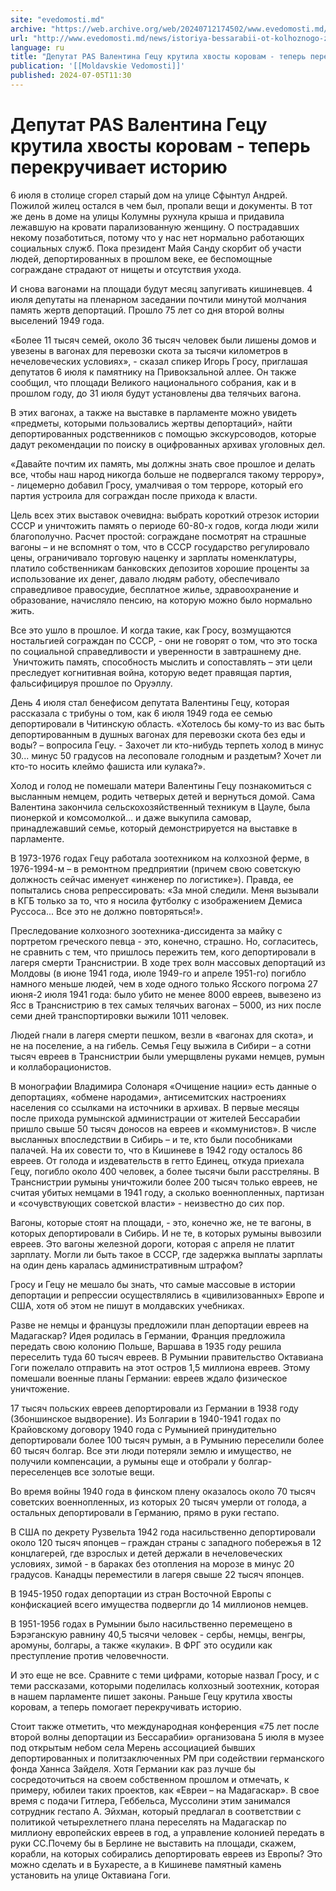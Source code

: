```yaml
---
site: "evedomosti.md"
archive: "https://web.archive.org/web/20240712174502/www.evedomosti.md/news/istoriya-bessarabii-ot-kolhoznogo-zootehnika-valentiny-gecu"
url: "http://www.evedomosti.md/news/istoriya-bessarabii-ot-kolhoznogo-zootehnika-valentiny-gecu"
language: ru
title: "Депутат PAS Валентина Гецу крутила хвосты коровам - теперь перекручивает историю"
publication: '[[Moldavskie Vedomosti]]'
published: 2024-07-05T11:30
---
```


# Депутат PAS Валентина Гецу крутила хвосты коровам - теперь перекручивает историю

6 июля в столице сгорел старый дом на улице Сфынтул Андрей. Пожилой жилец остался в чем был, пропали вещи и документы. В тот же день в доме на улицы Колумны рухнула крыша и придавила лежавшую на кровати парализованную женщину. О пострадавших некому позаботиться, потому что у нас нет нормально работающих социальных служб. Пока президент Майя Санду скорбит об участи людей, депортированных в прошлом веке, ее беспомощные сограждане страдают от нищеты и отсутствия ухода.

И снова вагонами на площади будут месяц запугивать кишиневцев. 4 июля депутаты на пленарном заседании почтили минутой молчания память жертв депортаций. Прошло 75 лет со дня второй волны выселений 1949 года.

«Более 11 тысяч семей, около 36 тысяч человек были лишены домов и увезены в вагонах для перевозки скота за тысячи километров в нечеловеческих условиях», - сказал спикер Игорь Гросу, приглашая депутатов 6 июля к памятнику на Привокзальной аллее. Он также сообщил, что площади Великого национального собрания, как и в прошлом году, до 31 июля будут установлены два телячьих вагона.

В этих вагонах, а также на выставке в парламенте можно увидеть «предметы, которыми пользовались жертвы депортаций», найти депортированных родственников с помощью экскурсоводов, которые дадут рекомендации по поиску в оцифрованных архивах уголовных дел.

«Давайте почтим их память, мы должны знать свое прошлое и делать все, чтобы наш народ никогда больше не подвергался такому террору», - лицемерно добавил Гросу, умалчивая о том терроре, который его партия устроила для сограждан после прихода к власти.

Цель всех этих выставок очевидна: выбрать короткий отрезок истории СССР и уничтожить память о периоде 60-80-х годов, когда люди жили благополучно. Расчет простой: сограждане посмотрят на страшные вагоны – и не вспомнят о том, что в СССР государство регулировало цены, ограничивало торговую наценку и зарплаты номенклатуры, платило собственникам банковских депозитов хорошие проценты за использование их денег, давало людям работу, обеспечивало справедливое правосудие, бесплатное жилье, здравоохранение и образование, начисляло пенсию, на которую можно было нормально жить.

Все это ушло в прошлое. И когда такие, как Гросу, возмущаются ностальгией сограждан по СССР, - они не говорят о том, что это тоска по социальной справедливости и уверенности в завтрашнему дне.  Уничтожить память, способность мыслить и сопоставлять – эти цели преследует когнитивная война, которую ведет правящая партия, фальсифицируя прошлое по Оруэллу.

День 4 июля стал бенефисом депутата Валентины Гецу, которая рассказала с трибуны о том, как 6 июля 1949 года ее семью депортировали в Читинскую область. «Хотелось бы кому-то из вас быть депортированным в душных вагонах для перевозки скота без еды и воды? – вопросила Гецу. - Захочет ли кто-нибудь терпеть холод в минус 30... минус 50 градусов на лесоповале голодным и раздетым? Хочет ли кто-то носить клеймо фашиста или кулака?».

Холод и голод не помешали матери Валентины Гецу познакомиться с высланным немцем, родить четверых детей и вернуться домой. Сама Валентина закончила сельскохозяйственный техникум в Цауле, была пионеркой и комсомолкой… и даже выкупила самовар, принадлежавший семье, который демонстрируется на выставке в парламенте.

В 1973-1976 годах Гецу работала зоотехником на колхозной ферме, в 1976-1994-м – в ремонтном предприятии (причем свою советскую должность сейчас именует «инженер по логистике»). Правда, ее попытались снова репрессировать: «За мной следили. Меня вызывали в КГБ только за то, что я носила футболку с изображением Демиса Руссоса... Все это не должно повторяться!».

Преследование колхозного зоотехника-диссидента за майку с портретом греческого певца - это, конечно, страшно. Но, согласитесь, не сравнить с тем, что пришлось пережить тем, кого депортировали в лагеря смерти Транснистрии. В ходе трех волн массовых депортаций из Молдовы (в июне 1941 года, июле 1949-го и апреле 1951-го) погибло намного меньше людей, чем в ходе одного только Ясского погрома 27 июня-2 июля 1941 года: было убито не менее 8000 евреев, вывезено из Ясс в Транснистрию в тех самых телячьих вагонах – 5000, из них после семи дней транспортировки выжили 1011 человек.

Людей гнали в лагеря смерти пешком, везли в «вагонах для скота», и не на поселение, а на гибель. Семья Гецу выжила в Сибири – а сотни тысяч евреев в Транснистрии были умерщвлены руками немцев, румын и коллаборационистов.

В монографии Владимира Солонаря «Очищение нации» есть данные о депортациях, «обмене народами», антисемитских настроениях населения со ссылками на источники в архивах. В первые месяцы после прихода румынской администрации от жителей Бессарабии пришло свыше 50 тысяч доносов на евреев и «коммунистов». В числе высланных впоследствии в Сибирь – и те, кто были пособниками палачей. На их совести то, что в Кишиневе в 1942 году осталось 86 евреев. От голода и издевательств в гетто Единец, откуда приехала Гецу, погибло около 400 человек, а более тысячи были расстреляны. В Транснистрии румыны уничтожили более 200 тысяч только евреев, не считая убитых немцами в 1941 году, а сколько военнопленных, партизан и «сочувствующих советской власти» - неизвестно до сих пор.

Вагоны, которые стоят на площади, - это, конечно же, не те вагоны, в которых депортировали в Сибирь. И не те, в которых румыны вывозили евреев. Это вагоны железной дороги, которая с апреля не платит зарплату. Могли ли быть такое в СССР, где задержка выплаты зарплаты на один день каралась административным штрафом?

Гросу и Гецу не мешало бы знать, что самые массовые в истории депортации и репрессии осуществлялись в «цивилизованных» Европе и США, хотя об этом не пишут в молдавских учебниках.

Разве не немцы и французы предложили план депортации евреев на Мадагаскар? Идея родилась в Германии, Франция предложила передать свою колонию Польше, Варшава в 1935 году решила переселить туда 60 тысяч евреев. В Румынии правительство Октавиана Гоги пожелало отправить на этот остров 1,5 миллиона евреев. Этому помешали военные планы Германии: евреев ждало физическое уничтожение.

17 тысяч польских евреев депортировали из Германии в 1938 году (Збоншинское выдворение). Из Болгарии в 1940-1941 годах по Крайовскому договору 1940 года с Румынией принудительно депортировали более 100 тысяч румын, а в Румынию переселили более 60 тысяч болгар. Все эти люди потеряли землю и имущество, не получили компенсации, а румыны еще и отобрали у болгар-переселенцев все золотые вещи.

Во время войны 1940 года в финском плену оказалось около 70 тысяч советских военнопленных, из которых 20 тысяч умерли от голода, а остальных депортировали в Германию, прямо в руки гестапо.

В США по декрету Рузвельта 1942 года насильственно депортировали около 120 тысяч японцев – граждан страны с западного побережья в 12 концлагерей, где взрослых и детей держали в нечеловеческих условиях, зимой - в бараках без отопления на морозе в минус 20 градусов. Канадцы переместили в лагеря свыше 22 тысяч японцев.

В 1945-1950 годах депортации из стран Восточной Европы с конфискацией всего имущества подвергли до 14 миллионов немцев.

В 1951-1956 годах в Румынии было насильственно перемещено в Бэрэганскую равнину 40,5 тысячи человек - сербы, немцы, венгры, аромуны, болгары, а также «кулаки». В ФРГ это осудили как преступление против человечности.

И это еще не все. Сравните с теми цифрами, которые назвал Гросу, и с теми рассказами, которыми поделилась колхозный зоотехник, которая в нашем парламенте пишет законы. Раньше Гецу крутила хвосты коровам, а теперь помогает перекручивать историю.

Стоит также отметить, что международная конференция «75 лет после второй волны депортации из Бессарабии» организована 5 июля в музее под открытым небом села Мерень ассоциацией бывших депортированных и политзаключенных РМ при содействии германского фонда Ханнса Зайделя. Хотя Германии как раз лучше бы сосредоточиться на своем собственном прошлом и отмечать, к примеру, юбилеи таких проектов, как «Евреи – на Мадагаскар». В свое время с подачи Гитлера, Геббельса, Муссолини этим занимался сотрудник гестапо А. Эйхман, который предлагал в соответствии с политикой четырехлетнего плана переселять на Мадагаскар по миллиону европейских евреев в год, а управление колонией передать в руки СС.Почему бы в Берлине не выставить на площади, скажем, корабли, на которых собирались депортировать евреев из Европы? Это можно сделать и в Бухаресте, а в Кишиневе памятный камень установить на улице Октавиана Гоги.